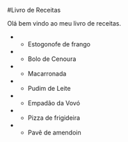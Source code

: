 #Livro de Receitas

Olá bem vindo ao meu livro de receitas.

- - Estogonofe de frango
- - Bolo de Cenoura
- - Macarronada
- - Pudim de Leite
- - Empadão da Vovó
- - Pizza de frigideira
- - Pavê de amendoin

